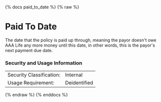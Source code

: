{% docs paid_to_date %}
{% raw %}

<a name="paid_to_date"></a>

# Paid To Date

The date that the policy is paid up through, meaning the payor doesn't owe AAA Life any
more money until this date, in other words, this is the payor's next payment due date. 


### Security and Usage Information
|    |    |
|---|---|
|Security Classification:|Internal|
|Usage Requirement:|Deidentified|


{% endraw %}
{% enddocs %}
